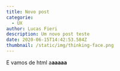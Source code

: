 ```yaml
---
title: Novo post
categorie:
  - UX
author: Lucas Fieri
description: Um novo post teste
date: 2020-06-15T14:42:53.584Z
thumbnail: /static/img/thinking-face.png
---
```

E vamos de html a**aaaaa**
